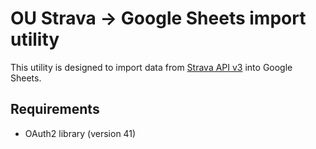 # OU Strava -> Google Sheets import utility

This utility is designed to import data from [Strava API v3](https://developers.strava.com/docs/reference/) into Google Sheets.

## Requirements
* OAuth2 library (version 41)